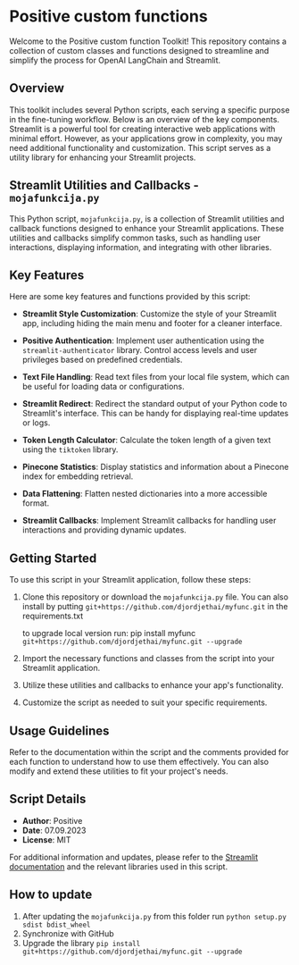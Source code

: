 # Positive custom functions

Welcome to the Positive custom function Toolkit! This repository contains a collection of custom classes and functions designed to streamline and simplify the process for OpenAI LangChain and Streamlit.

## Overview

This toolkit includes several Python scripts, each serving a specific purpose in the fine-tuning workflow. Below is an overview of the key components. Streamlit is a powerful tool for creating interactive web applications with minimal effort. However, as your applications grow in complexity, you may need additional functionality and customization. This script serves as a utility library for enhancing your Streamlit projects.

## Streamlit Utilities and Callbacks - `mojafunkcija.py`

This Python script, `mojafunkcija.py`, is a collection of Streamlit utilities and callback functions designed to enhance your Streamlit applications. These utilities and callbacks simplify common tasks, such as handling user interactions, displaying information, and integrating with other libraries.

## Key Features

Here are some key features and functions provided by this script:

- **Streamlit Style Customization**: Customize the style of your Streamlit app, including hiding the main menu and footer for a cleaner interface.

- **Positive Authentication**: Implement user authentication using the `streamlit-authenticator` library. Control access levels and user privileges based on predefined credentials.

- **Text File Handling**: Read text files from your local file system, which can be useful for loading data or configurations.

- **Streamlit Redirect**: Redirect the standard output of your Python code to Streamlit's interface. This can be handy for displaying real-time updates or logs.

- **Token Length Calculator**: Calculate the token length of a given text using the `tiktoken` library.

- **Pinecone Statistics**: Display statistics and information about a Pinecone index for embedding retrieval.

- **Data Flattening**: Flatten nested dictionaries into a more accessible format.

- **Streamlit Callbacks**: Implement Streamlit callbacks for handling user interactions and providing dynamic updates.

## Getting Started

To use this script in your Streamlit application, follow these steps:

1. Clone this repository or download the `mojafunkcija.py` file.
    You can also install by putting `git+https://github.com/djordjethai/myfunc.git` in the requirements.txt

    to upgrade local version run: pip install myfunc `git+https://github.com/djordjethai/myfunc.git --upgrade`

2. Import the necessary functions and classes from the script into your Streamlit application.

3. Utilize these utilities and callbacks to enhance your app's functionality.

4. Customize the script as needed to suit your specific requirements.

## Usage Guidelines

Refer to the documentation within the script and the comments provided for each function to understand how to use them effectively. You can also modify and extend these utilities to fit your project's needs.

## Script Details

- **Author**: Positive
- **Date**: 07.09.2023
- **License**: MIT

For additional information and updates, please refer to the [Streamlit documentation](https://docs.streamlit.io/) and the relevant libraries used in this script.

## How to update

1. After updating the `mojafunkcija.py` from this folder run `python setup.py sdist bdist_wheel`
2. Synchronize with GitHub
3. Upgrade the library `pip install git+https://github.com/djordjethai/myfunc.git --upgrade`
